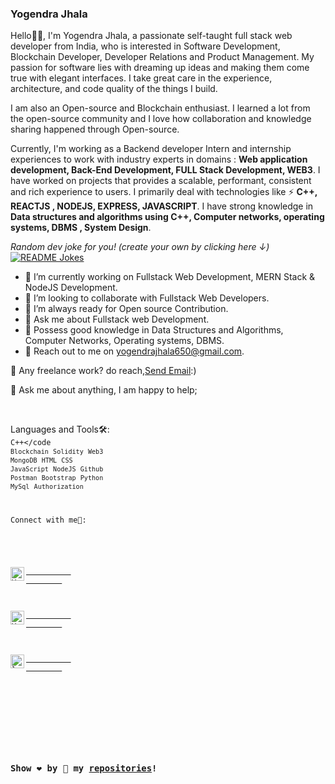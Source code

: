 ### Yogendra Jhala

Hello👋🏻, I'm Yogendra Jhala, a passionate self-taught full stack web developer from India, who is interested in Software Development, Blockchain Developer, Developer Relations and Product Management. My passion for software lies with dreaming up ideas and making them come true with elegant interfaces. I take great care in the experience, architecture, and code quality of the things I build.

I am also an Open-source and Blockchain enthusiast. I learned a lot from the open-source community and I love how collaboration and knowledge sharing happened through Open-source.

Currently, I'm working as a Backend developer Intern and internship experiences to work with industry experts in domains : **Web application development, Back-End Development, FULL Stack Development, WEB3**. I have worked on projects that provides a scalable, performant, consistent and rich experience to users. I primarily deal with technologies like ⚡ **C++, REACTJS , NODEJS, EXPRESS, JAVASCRIPT**. I have strong knowledge in **Data structures and algorithms using C++, Computer networks, operating systems, DBMS , System Design**. 

<i>Random dev joke for you! (create your own by clicking here ↓)</i><br>
<a href="https://readme-jokes.vercel.app"><img align="center" src="https://readme-jokes.vercel.app/api" alt="README Jokes"></a>
- 🔭 I’m currently working on Fullstack Web Development, MERN Stack & NodeJS Development.
- 👯 I’m looking to collaborate with Fullstack Web Developers.
- 🤔 I’m always ready for Open source Contribution.
- 💬 Ask me about Fullstack web Development.
- 💬 Possess good knowledge in Data Structures and Algorithms, Computer Networks, Operating systems, DBMS.
- 🔭 Reach out to me on yogendrajhala650@gmail.com.


💼 Any freelance work? do reach,<span><a href="mailto:yogendrajhala650@gmail.com">Send Email</a></span>:)

💬 Ask me about anything, I am happy to help;

<br/>

Languages and Tools🛠:
<br/>
<code>C++</code
<code>Blockchain</code>
<code>Solidity</code>
<code>Web3</code>
<code>MongoDB</code>
<code>HTML</code>
<code>CSS</code>
<code>JavaScript</code>
<code>NodeJS</code>
<code>Github</code>
<code>Postman</code>
<code>Bootstrap</code>
<code>Python</code>
<code>MySql</code>
<code>Authorization</code>

Connect with me🤝: 
<br/>
  

<div>
    <span>
        <a href="https://github.com/Yugg007">
          <img align="left" alt="Yugg007's Github" width="22px" src="https://upload.wikimedia.org/wikipedia/commons/thumb/a/ae/Github-desktop-logo-symbol.svg/1024px-Github-desktop-logo-symbol.svg.png" />
        </a>
    </span>
    <span>
        <a href="https://www.linkedin.com/in/yogendra-jhala-710333214">
          <img align="left" alt="Yogendra's Linkdein" width="22px" src="https://cdn3.iconfinder.com/data/icons/inficons/512/linkedin.png" />
        </a>
    </span>
     <span>
        <a href="https://leetcode.com/yugg_007/">
          <img align="left" alt="leetcode" width="22px" src="https://tse2.mm.bing.net/th?id=OIP.5sfi252DgFWnuwUNHhwlXwAAAA&pid=Api&P=0" />
        </a>
    </span>

</div>

<br/>

</details>
  
### Show ❤️ by 🌟 my [repositories](https://github.com/Yugg007?tab=repositories)!

</div>

    


